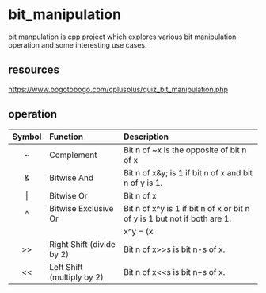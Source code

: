 # bit_manipulation
bit manpulation is cpp project which explores various bit manipulation operation and some interesting use cases.

## resources ##
https://www.bogotobogo.com/cplusplus/quiz_bit_manipulation.php

## operation ##

|Symbol	        | Function	                | Description |
|  :---:        | :---                      | :--- |
| ~	            | Complement	            | Bit n of ~x is the opposite of bit n of x |
| &	            | Bitwise And	            | Bit n of x&y; is 1 if bit n of x and bit n of y is 1. |
| \|	        | Bitwise Or	            | Bit n of x|y is 1 if bit n of x or bit n of y is 1. |
| ^	            | Bitwise Exclusive Or	    | Bit n of x^y is 1 if bit n of x or bit n of y is 1 but not if both are 1. |
|||                                                x^y = (x|y) & !(x&y;) : either x or y but not both |
| >>            | Right Shift (divide by 2) | Bit n of x>>s is bit n-s of x. |
| <<            | Left Shift (multiply by 2)    | Bit n of x<<s is bit n+s of x. |
